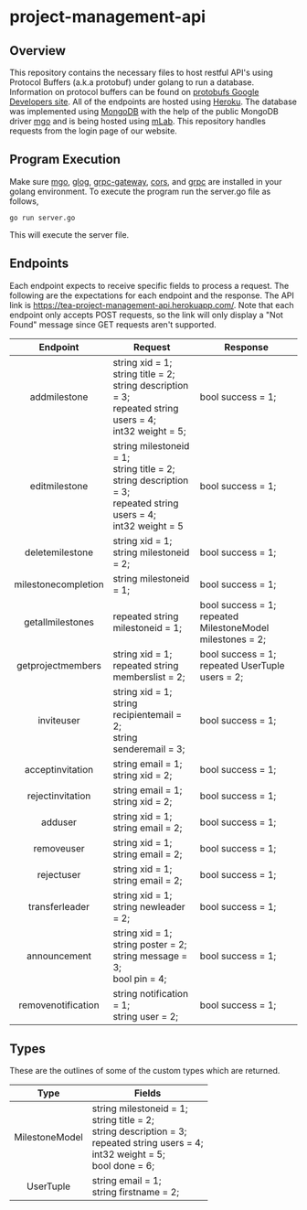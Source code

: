 # project-management-api

## Overview ##
This repository contains the necessary files to host restful API's using Protocol Buffers (a.k.a protobuf) under golang to run a database. Information on protocol buffers
can be found on [protobufs Google Developers site](https://developers.google.com/protocol-buffers/docs/proto3).
All of the endpoints are hosted using [Heroku](https://www.heroku.com). The database was implemented using [MongoDB](https://mongodb.com)
with the help of the public MongoDB driver [mgo](https://github.com/globalsign/mgo) and is being hosted using [mLab](https://mlab.com).
This repository handles requests from the login page of our website.

## Program Execution ##
Make sure [mgo](https://github.com/globalsign/mgo), [glog](https://github.com/golang/glog), [grpc-gateway](https://github.com/grpc-ecosystem/grpc-gateway), 
[cors](https://github.com/rs/cors), and [grpc](https://godoc.org/google.golang.org/grpc) are installed in your golang environment. To execute the program 
run the server.go file as follows,

	go run server.go

This will execute the server file.

## Endpoints ##
Each endpoint expects to receive specific fields to process a request. The following are the expectations for each endpoint and the response. The API link is https://tea-project-management-api.herokuapp.com/. Note that each endpoint only accepts POST requests, so the link will only display a "Not Found" message since GET requests aren't supported.

| Endpoint | Request | Response |
|:--------:|---------|----------|
| addmilestone   | string xid = 1;<br>string title = 2;<br>string description = 3;<br>repeated string users = 4;<br>int32 weight = 5; | bool success = 1; |
| editmilestone    | string milestoneid = 1;<br>string title = 2;<br>string description = 3;<br>repeated string users = 4;<br>int32 weight = 5| bool success = 1;|
| deletemilestone | string xid = 1;<br>string milestoneid = 2; | bool success = 1; |
| milestonecompletion | string milestoneid = 1; | bool success = 1; |
| getallmilestones | repeated string milestoneid = 1; | bool success = 1;<br>repeated MilestoneModel milestones = 2;|
| getprojectmembers | string xid = 1;<br>repeated string memberslist = 2; | bool success = 1;<br>repeated UserTuple users = 2;|
| inviteuser | string xid = 1;<br>string recipientemail = 2;<br>string senderemail = 3; | bool success = 1; |
| acceptinvitation | string email = 1;<br>string xid = 2; | bool success = 1; |
| rejectinvitation | string email = 1;<br>string xid = 2; | bool success = 1; |
| adduser | string xid = 1;<br>string email = 2; | bool success = 1; |
| removeuser | string xid = 1;<br>string email = 2; | bool success = 1; |
| rejectuser | string xid = 1;<br>string email = 2; | bool success = 1; |
| transferleader | string xid = 1;<br>string newleader = 2; | bool success = 1; |
| announcement | string xid = 1;<br>string poster = 2;<br>string message = 3;<br>bool pin = 4; | bool success = 1; |
| removenotification | string notification = 1;<br>string user = 2; | bool success = 1; |

## Types ##
These are the outlines of some of the custom types which are returned.

| Type | Fields |
|:--------:|---------|
| MilestoneModel   | string milestoneid = 1;<br>string title = 2;<br>string description = 3;<br>repeated string users = 4;<br>int32 weight = 5;<br>bool done = 6; |
| UserTuple   | string email = 1;<br>string firstname = 2; |
